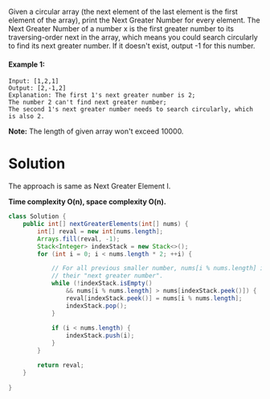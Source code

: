Given a circular array (the next element of the last element is the first element of the array), print the Next Greater Number for every element. The Next Greater Number of a number x is the first greater number to its traversing-order next in the array, which means you could search circularly to find its next greater number. If it doesn't exist, output -1 for this number.

#### Example 1:

```
Input: [1,2,1]
Output: [2,-1,2]
Explanation: The first 1's next greater number is 2; 
The number 2 can't find next greater number; 
The second 1's next greater number needs to search circularly, which is also 2.
```

__Note:__ The length of given array won't exceed 10000.

# Solution

The approach is same as Next Greater Element I.

__Time complexity O(n), space complexity O(n).__

```java
class Solution {
    public int[] nextGreaterElements(int[] nums) {
        int[] reval = new int[nums.length];
        Arrays.fill(reval, -1);
        Stack<Integer> indexStack = new Stack<>();
        for (int i = 0; i < nums.length * 2; ++i) {

            // For all previous smaller number, nums[i % nums.length] is
            // their "next greater number".
            while (!indexStack.isEmpty()
                && nums[i % nums.length] > nums[indexStack.peek()]) {
                reval[indexStack.peek()] = nums[i % nums.length];
                indexStack.pop();
            }
            
            if (i < nums.length) {
                indexStack.push(i);
            }
        }

        return reval;
    }
    
}
```
